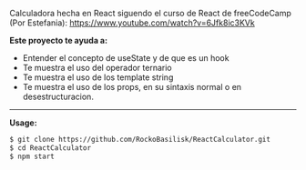 Calculadora hecha en React siguendo el curso de React de freeCodeCamp (Por Estefania):
https://www.youtube.com/watch?v=6Jfk8ic3KVk

**Este proyecto te ayuda a:**
  * Entender el concepto de useState y de que es un hook
  * Te muestra el uso del operador ternario
  * Te muestra el uso de los template string
  * Te muestra el uso de los props, en su sintaxis normal o en desestructuracion.

****
**Usage:**
```bash
$ git clone https://github.com/RockoBasilisk/ReactCalculator.git
$ cd ReactCalculator
$ npm start
```
